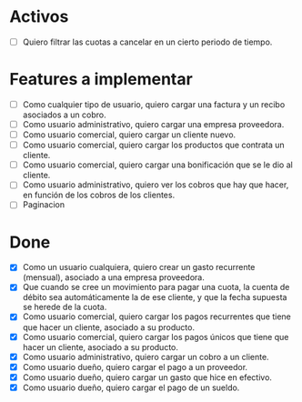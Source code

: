 # Activos
- [ ] Quiero filtrar las cuotas a cancelar en un cierto periodo de tiempo.

# Features a implementar
- [ ] Como cualquier tipo de usuario, quiero cargar una factura y un recibo asociados a un cobro.
- [ ] Como usuario administrativo, quiero cargar una empresa proveedora.
- [ ] Como usuario comercial, quiero cargar un cliente nuevo.
- [ ] Como usuario comercial, quiero cargar los productos que contrata un cliente.
- [ ] Como usuario comercial, quiero cargar una bonificación que se le dio al cliente.
- [ ] Como usuario administrativo, quiero ver los cobros que hay que hacer, en función de los cobros de los clientes.
- [ ] Paginacion

# Done
- [x] Como un usuario cualquiera, quiero crear un gasto recurrente (mensual), asociado a una empresa proveedora.
- [x] Que cuando se cree un movimiento para pagar una cuota, la cuenta de débito sea automáticamente la de ese cliente, y que la fecha supuesta se herede de la cuota.
- [x] Como usuario comercial, quiero cargar los pagos recurrentes que tiene que hacer un cliente, asociado a su producto.
- [x] Como usuario comercial, quiero cargar los pagos únicos que tiene que hacer un cliente, asociado a su producto.
- [x] Como usuario administrativo, quiero cargar un cobro a un cliente.
- [x] Como usuario dueño, quiero cargar el pago a un proveedor.
- [x] Como usuario dueño, quiero cargar un gasto que hice en efectivo.
- [x] Como usuario dueño, quiero cargar el pago de un sueldo.
